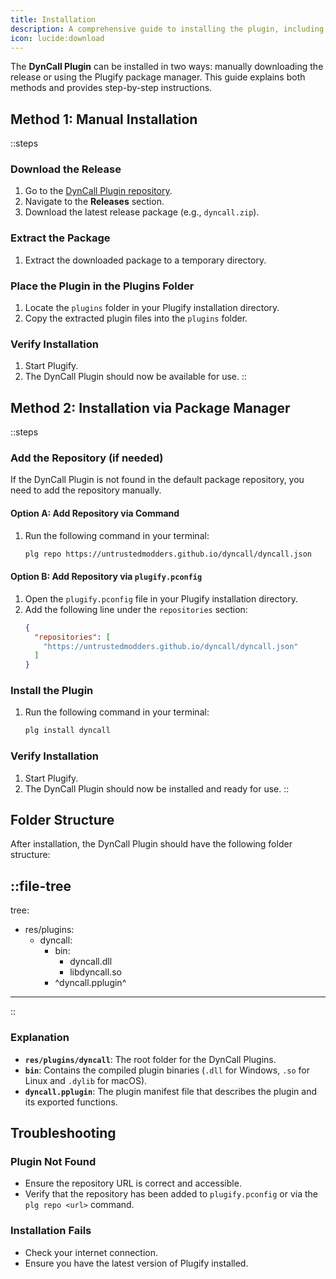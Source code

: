 ```yaml
---
title: Installation
description: A comprehensive guide to installing the plugin, including system requirements and any dependencies.
icon: lucide:download
---
```


The **DynCall Plugin** can be installed in two ways: manually downloading the release or using the Plugify package manager. This guide explains both methods and provides step-by-step instructions.

## **Method 1: Manual Installation**

::steps
### **Download the Release**
1. Go to the [DynCall Plugin repository](https://github.com/untrustedmodders/dyncall).
2. Navigate to the **Releases** section.
3. Download the latest release package (e.g., `dyncall.zip`).

### **Extract the Package**
1. Extract the downloaded package to a temporary directory.

### **Place the Plugin in the Plugins Folder**
1. Locate the `plugins` folder in your Plugify installation directory.
2. Copy the extracted plugin files into the `plugins` folder.

### **Verify Installation**
1. Start Plugify.
2. The DynCall Plugin should now be available for use.
::

## **Method 2: Installation via Package Manager**

::steps
### **Add the Repository (if needed)**
If the DynCall Plugin is not found in the default package repository, you need to add the repository manually.

#### **Option A: Add Repository via Command**
1. Run the following command in your terminal:
   ```bash
   plg repo https://untrustedmodders.github.io/dyncall/dyncall.json
   ```

#### **Option B: Add Repository via `plugify.pconfig`**
1. Open the `plugify.pconfig` file in your Plugify installation directory.
2. Add the following line under the `repositories` section:
   ```json
   {
     "repositories": [
       "https://untrustedmodders.github.io/dyncall/dyncall.json"
     ]
   }
   ```

### **Install the Plugin**
1. Run the following command in your terminal:
   ```bash
   plg install dyncall
   ```

### **Verify Installation**
1. Start Plugify.
2. The DynCall Plugin should now be installed and ready for use.
::

## **Folder Structure**

After installation, the DynCall Plugin should have the following folder structure:

::file-tree
---
tree:
- res/plugins:
    - dyncall:
        - bin:
            - dyncall.dll
            - libdyncall.so
        - ^dyncall.pplugin^
---
::

### **Explanation**
- **`res/plugins/dyncall`**: The root folder for the DynCall Plugins.
- **`bin`**: Contains the compiled plugin binaries (`.dll` for Windows, `.so` for Linux and `.dylib` for macOS).
- **`dyncall.pplugin`**: The plugin manifest file that describes the plugin and its exported functions.

## **Troubleshooting**

### **Plugin Not Found**
- Ensure the repository URL is correct and accessible.
- Verify that the repository has been added to `plugify.pconfig` or via the `plg repo <url>` command.

### **Installation Fails**
- Check your internet connection.
- Ensure you have the latest version of Plugify installed.
